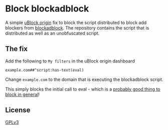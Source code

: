 # Block blockadblock

A simple [uBlock origin](https://github.com/gorhill/uBlock) fix to block the script distributed to block add blockers from [blockadblock](https://blockadblock.com/). The repository contains the script that is distributed as well as an unobfuscated script.


## The fix 

Add the following to ```My filters``` in the uBlock origin dashboard

```
example.com##^script:has-text(eval)
```

Change ```example.com``` to the domain that is executing the blockadblock script.

This simply blocks the initial call to eval - which is a [probably good thing to block in general](https://stackoverflow.com/questions/86513/why-is-using-the-javascript-eval-function-a-bad-idea)!

## License

[GPLv3](LICENSE)
